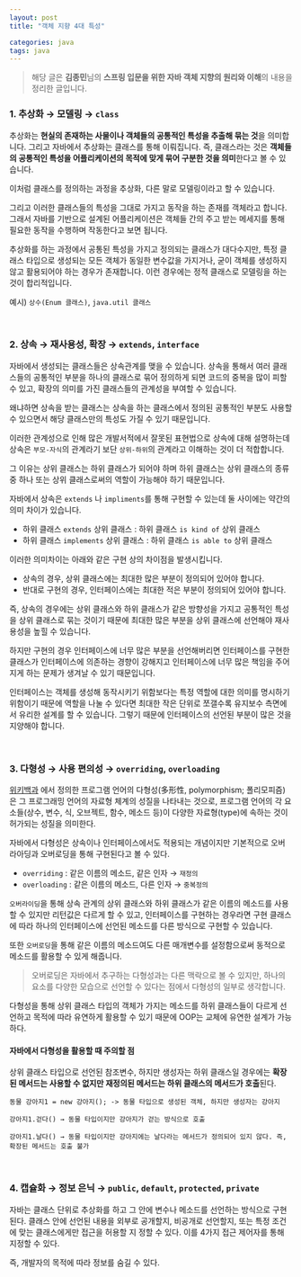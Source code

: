 ```yaml
---
layout: post
title: "객체 지향 4대 특성"

categories: java
tags: java
---
```


> 해당 글은 **김종민**님의 **스프링 입문을 위한 자바 객체 지향의 원리와 이해**의 내용을 정리한 글입니다.

### 1. 추상화 → 모델링 →  `class`
추상화는 **현실의 존재하는 사물이나 객체들의 공통적인 특성을 추출해 묶는 것**을 의미합니다. 그리고 자바에서 추상화는 클래스를 통해 이뤄집니다. 즉, 클래스라는 것은 **객체들의 공통적인 특성을 어플리케이션의 목적에 맞게 묶어 구분한 것을 의미**한다고 볼 수 있습니다.

이처럼 클래스를 정의하는 과정을 추상화, 다른 말로 모델링이라고 할 수 있습니다.

그리고 이러한 클래스들의 특성을 그대로 가지고 동작을 하는 존재를 객체라고 합니다. 그래서 자바를 기반으로 설계된 어플리케이션은 객체들 간의 주고 받는 메세지를 통해 필요한 동작을 수행하며 작동한다고 보면 됩니다.

추상화를 하는 과정에서 공통된 특성을 가지고 정의되는 클래스가 대다수지만, 특정 클래스 타입으로 생성되는 모든 객체가 동일한 변수값을 가지거나, 굳이 객체를 생성하지 않고 활용되어야 하는 경우가 존재합니다. 이런 경우에는 정적 클래스로 모델링을 하는 것이 합리적입니다.

예시) `상수(Enum 클래스)`, `java.util 클래스`

<br>

### 2. 상속 → 재사용성, 확장 → `extends`, `interface`
자바에서 생성되는 클래스들은 상속관계를 맺을 수 있습니다. 상속을 통해서 여러 클래스들의 공통적인 부분을 하나의 클래스로 묶어 정의하게 되면 코드의 중복을 많이 피할 수 있고, 확장의 의미를 가진 클래스들의 관계성을 부여할 수 있습니다.

왜냐하면 상속을 받는 클래스는 상속을 하는 클래스에서 정의된 공통적인 부분도 사용할 수 있으면서 해당 클래스만의 특성도 가질 수 있기 때문입니다. 

이러한 관계성으로 인해 많은 개발서적에서 잘못된 표현법으로 상속에 대해 설명하는데 상속은 `부모-자식`의 관계라기 보단 `상위-하위`의 관계라고 이해하는 것이 더 적합합니다.

그 이유는 상위 클래스는 하위 클래스가 되어야 하며 하위 클래스는 상위 클래스의 종류 중 하나 또는 상위 클래스로써의 역할이 가능해야 하기 때문입니다.

자바에서 상속은 `extends` 나 `impliments`를 통해 구현할 수 있는데 둘 사이에는 약간의 의미 차이가 있습니다.

- 하위 클래스 `extends` 상위 클래스 :  하위 클래스 `is kind of` 상위 클래스
- 하위 클래스 `implements` 상위 클래스 :  하위 클래스 `is able to` 상위 클래스

이러한 의미차이는 아래와 같은 구현 상의 차이점을 발생시킵니다.

- 상속의 경우, 상위 클래스에는 최대한 많은 부분이 정의되어 있어야 합니다.
- 반대로 구현의 경우, 인터페이스에는 최대한 적은 부분이 정의되어 있어야 합니다.

즉, 상속의 경우에는 상위 클래스와 하위 클래스가 같은 방향성을 가지고 공통적인 특성을 상위 클래스로 묶는 것이기 때문에 최대한 많은 부분을 상위 클래스에 선언해야 재사용성을 높힐 수 있습니다.

하지만 구현의 경우 인터페이스에 너무 많은 부분을 선언해버리면 인터페이스를 구현한 클래스가 인터페이스에 의존하는 경향이 강해지고 인터페이스에 너무 많은 책임을 주어지게 하는 문제가 생겨날 수 있기 때문입니다.

인터페이스는 객체를 생성해 동작시키기 위함보다는 특정 역할에 대한 의미를 명시하기 위함이기 때문에 역할을 나눌 수 있다면 최대한 작은 단위로 쪼갤수록 유지보수 측면에서 유리한 설계를 할 수 있습니다. 그렇기 때문에 인터페이스의 선언된 부분이 많은 것을 지양해야 합니다.

<br>

### 3. 다형성 → 사용 편의성 → `overriding`, `overloading`
[위키백과](https://ko.wikipedia.org/wiki/%EB%8B%A4%ED%98%95%EC%84%B1_(%EC%BB%B4%ED%93%A8%ED%84%B0_%EA%B3%BC%ED%95%99)) 에서 정의한 프로그램 언어의 다형성(多形性, polymorphism; 폴리모피즘)은 그 프로그래밍 언어의 자료형 체계의 성질을 나타내는 것으로, 프로그램 언어의 각 요소들(상수, 변수, 식, 오브젝트, 함수, 메소드 등)이 다양한 자료형(type)에 속하는 것이 허가되는 성질을 의미한다.


자바에서 다형성은 상속이나 인터페이스에서도 적용되는 개념이지만 기본적으로 오버라아딩과 오버로딩을 통해 구현된다고 볼 수 있다.

- `overriding` : 같은 이름의 메소드, 같은 인자 → `재정의`
- `overloading` : 같은 이름의 메소드, 다른 인자 → `중복정의`

`오버라이딩`을 통해 상속 관계의 상위 클래스와 하위 클래스가 같은 이름의 메소드를 사용할 수 있지만 리턴값은 다르게 할 수 있고, 인터페이스를 구현하는 경우라면 구현 클래스에 따라 하나의 인터페이스에 선언된 메소드를 다른 방식으로 구현할 수 있습니다. 

또한 `오버로딩`을 통해 같은 이름의 메소드여도 다른 매개변수를 설정함으로써 동적으로 메소드를 활용할 수 있게 해줍니다.
> 오버로딩은 자바에서 추구하는 다형성과는 다른 맥락으로 볼 수 있지만, 하나의 요소를 다양한 모습으로 선언할 수 있다는 점에서 다형성의 일부로 생각합니다.

다형성을 통해 상위 클래스 타입의 객체가 가지는 메소드를 하위 클래스들이 다르게 선언하고 목적에 따라 유연하게 활용할 수 있기 때문에 OOP는 교체에 유연한 설계가 가능하다.

#### 자바에서 다형성을 활용할 때 주의할 점
상위 클래스 타입으로 선언된 참조변수, 하지만 생성자는 하위 클래스일 경우에는 **확장된 메서드는 사용할 수 없지만 재정의된 메서드는 하위 클래스의 메서드가 호출**된다.

```
동물 강아지1 = new 강아지(); -> 동물 타입으로 생성된 객체, 하지만 생성자는 강아지

강아지1.걷다() → 동물 타입이지만 강아지가 걷는 방식으로 호출

강아지1.날다() → 동물 타입이지만 강아지에는 날다라는 메서드가 정의되어 있지 않다. 즉, 확장된 메서드는 호출 불가
```

<br>

### 4. 캡슐화 → 정보 은닉 → `public`, `default`, `protected`, `private`
자바는 클래스 단위로 추상화를 하고 그 안에 변수나 메소드를 선언하는 방식으로 구현된다. 클래스 안에 선언된 내용을 외부로 공개할지, 비공개로 선언할지, 또는 특정 조건에 맞는 클래스에게만 접근을 허용할 지 정할 수 있다. 이를 4가지 접근 제어자를 통해 지정할 수 있다.

즉, 개발자의 목적에 따라 정보를 숨길 수 있다.
